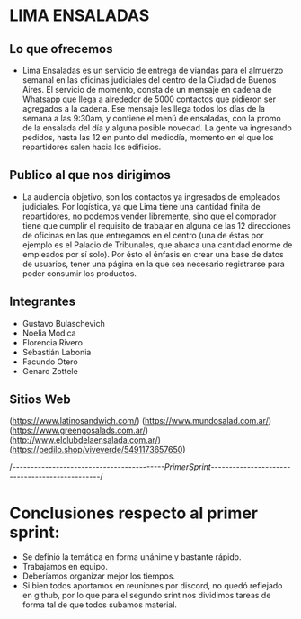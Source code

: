 # LIMA ENSALADAS

## Lo que ofrecemos

* Lima Ensaladas es un servicio de entrega de viandas para el almuerzo semanal en las oficinas judiciales del centro de la Ciudad de Buenos Aires. El servicio de momento, consta de un mensaje en cadena de Whatsapp que llega a alrededor de 5000 contactos que pidieron ser agregados a la cadena. Ese mensaje les llega todos los días de la semana a las 9:30am, y contiene el menú de ensaladas, con la promo de la ensalada del día y alguna posible novedad. La gente va ingresando pedidos, hasta las 12 en punto del mediodía, momento en el que los repartidores salen hacia los edificios.

## Publico al que nos dirigimos
* La audiencia objetivo, son los contactos ya ingresados de empleados judiciales. Por logística, ya que Lima tiene una cantidad finita de repartidores, no podemos vender libremente, sino que el comprador tiene que cumplir el requisito de trabajar en alguna de las 12 direcciones de oficinas en las que entregamos en el centro (una de éstas por ejemplo es el Palacio de Tribunales, que abarca una cantidad enorme de empleados por sí solo). Por ésto el énfasis en crear una base de datos de usuarios, tener una página en la que sea necesario registrarse para poder consumir los productos.

## Integrantes 
* Gustavo Bulaschevich
* Noelia Modica
* Florencia Rivero
* Sebastián Labonia
* Facundo Otero
* Genaro Zottele 

## Sitios Web 
(https://www.latinosandwich.com/)
(https://www.mundosalad.com.ar/)
(https://www.greengosalads.com.ar/)
(http://www.elclubdelaensalada.com.ar/)
(https://pedilo.shop/viveverde/5491173657650)


/*------------------------------------------PrimerSprint-----------------------------------------------*/

# Conclusiones respecto al primer sprint:
* Se definió la temática en forma unánime y bastante rápido.
* Trabajamos en equipo. 
* Deberíamos organizar mejor los tiempos.
* Si bien todos aportamos en reuniones por discord, no quedó reflejado en github, por lo que para el segundo srint nos dividimos tareas de forma tal de que todos subamos material.
